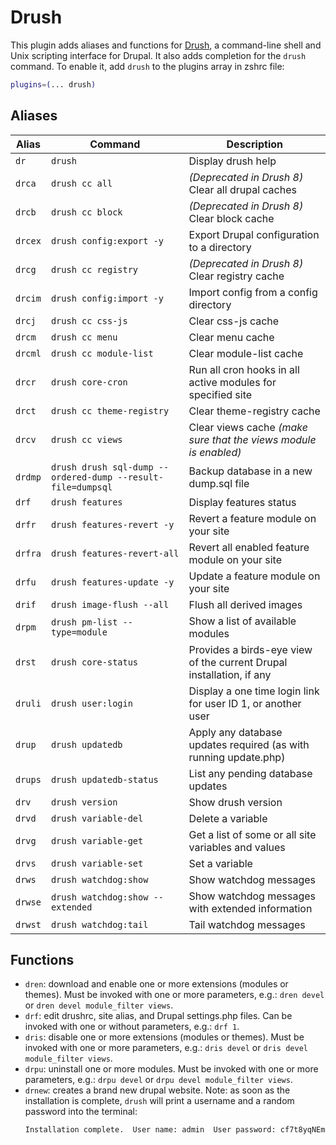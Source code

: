 # Drush
This plugin adds aliases and functions for [Drush](https://www.drush.org), a command-line shell
and Unix scripting interface for Drupal. It also adds completion for the `drush` command.
To enable it, add `drush` to the plugins array in zshrc file:
```zsh
plugins=(... drush)
```
## Aliases
| Alias   | Command                                                     | Description                                                          |
| ------- | ----------------------------------------------------------- | -------------------------------------------------------------------- |
| `dr`    | `drush`                                                     | Display drush help                                                   |
| `drca`  | `drush cc all`                                              | _(Deprecated in Drush 8)_ Clear all drupal caches                    |
| `drcb`  | `drush cc block`                                            | _(Deprecated in Drush 8)_ Clear block cache                          |
| `drcex` | `drush config:export -y`                                    | Export Drupal configuration to a directory                           |
| `drcg`  | `drush cc registry`                                         | _(Deprecated in Drush 8)_ Clear registry cache                       |
| `drcim` | `drush config:import -y`                                    | Import config from a config directory                                |
| `drcj`  | `drush cc css-js`                                           | Clear css-js cache                                                   |
| `drcm`  | `drush cc menu`                                             | Clear menu cache                                                     |
| `drcml` | `drush cc module-list`                                      | Clear module-list cache                                              |
| `drcr`  | `drush core-cron`                                           | Run all cron hooks in all active modules for specified site          |
| `drct`  | `drush cc theme-registry`                                   | Clear theme-registry cache                                           |
| `drcv`  | `drush cc views`                                            | Clear views cache _(make sure that the views module is enabled)_     |
| `drdmp` | `drush drush sql-dump --ordered-dump --result-file=dumpsql` | Backup database in a new dump.sql file                               |
| `drf`   | `drush features`                                            | Display features status                                              |
| `drfr`  | `drush features-revert -y`                                  | Revert a feature module on your site                                 |
| `drfra` | `drush features-revert-all`                                 | Revert all enabled feature module on your site                       |
| `drfu`  | `drush features-update -y`                                  | Update a feature module on your site                                 |
| `drif`  | `drush image-flush --all`                                   | Flush all derived images                                             |
| `drpm`  | `drush pm-list --type=module`                               | Show a list of available modules                                     |
| `drst`  | `drush core-status`                                         | Provides a birds-eye view of the current Drupal installation, if any |
| `druli` | `drush user:login`                                          | Display a one time login link for user ID 1, or another user         |
| `drup`  | `drush updatedb`                                            | Apply any database updates required (as with running update.php)     |
| `drups` | `drush updatedb-status`                                     | List any pending database updates                                    |
| `drv`   | `drush version`                                             | Show drush version                                                   |
| `drvd`  | `drush variable-del`                                        | Delete a variable                                                    |
| `drvg`  | `drush variable-get`                                        | Get a list of some or all site variables and values                  |
| `drvs`  | `drush variable-set`                                        | Set a variable                                                       |
| `drws`  | `drush watchdog:show`                                       | Show watchdog messages                                               |
| `drwse` | `drush watchdog:show --extended`                            | Show watchdog messages with extended information                     |
| `drwst` | `drush watchdog:tail`                                       | Tail watchdog messages                                              |
## Functions
- `dren`: download and enable one or more extensions (modules or themes). Must be
  invoked with one or more parameters, e.g.: `dren devel` or `dren devel module_filter views`.
- `drf`: edit drushrc, site alias, and Drupal settings.php files.
  Can be invoked with one or without parameters, e.g.: `drf 1`.
- `dris`: disable one or more extensions (modules or themes). Must be invoked with
  one or more parameters, e.g.: `dris devel` or `dris devel module_filter views`.
- `drpu`: uninstall one or more modules. Must be invoked with one or more
  parameters, e.g.: `drpu devel` or `drpu devel module_filter views`.
- `drnew`: creates a brand new drupal website. Note: as soon as the installation
  is complete, `drush` will print a username and a random password into the terminal:
  ```text
  Installation complete.  User name: admin  User password: cf7t8yqNEm
  ```

